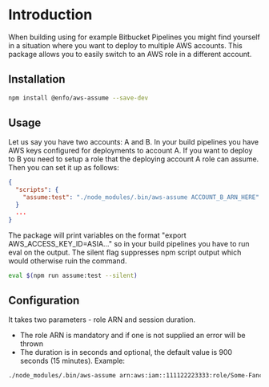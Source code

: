 # Introduction

When building using for example Bitbucket Pipelines you might find yourself in a situation where you want to deploy to multiple AWS accounts. This package allows you to easily switch to an AWS role in a different account. 

## Installation

```bash
npm install @enfo/aws-assume --save-dev
```

## Usage

Let us say you have two accounts: A and B. In your build pipelines you have AWS keys configured for deployments to account A. If you want to deploy to B you need to setup a role that the deploying account A role can assume. Then you can set it up as follows:

```json
{
  "scripts": {
    "assume:test": "./node_modules/.bin/aws-assume ACCOUNT_B_ARN_HERE"
  }
  ...
}
```

The package will print variables on the format "export AWS_ACCESS_KEY_ID=ASIA..." so in your build pipelines you have to run eval on the output. The silent flag suppresses npm script output which would otherwise ruin the command.

```bash
eval $(npm run assume:test --silent)
```

## Configuration

It takes two parameters - role ARN and session duration.

* The role ARN is mandatory and if one is not supplied an error will be thrown
* The duration is in seconds and optional, the default value is 900 seconds (15 minutes). Example:

```bash
./node_modules/.bin/aws-assume arn:aws:iam::111122223333:role/Some-Fancy-Role 1800
```
